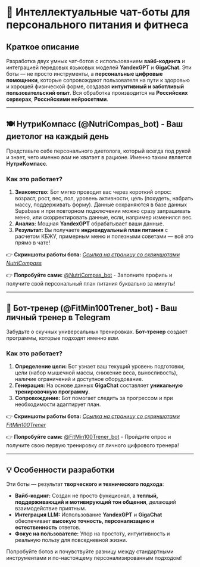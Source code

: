 # 🤖 Интеллектуальные чат-боты для персонального питания и фитнеса

## Краткое описание

Разработка двух умных чат-ботов с использованием **вайб-кодинга** и интеграцией передовых языковых моделей **YandexGPT** и **GigaChat**. Эти боты — не просто инструменты, а **персональные цифровые помощники**, которые сопровождают пользователя на пути к здоровью и хорошей физической форме, создавая **интуитивный и заботливый пользовательский опыт**.
Вся обработка производится на __Российских серверах__, __Российскими нейросетями__.

---

## 🍽️ НутриКомпасс (@NutriCompas_bot) - Ваш диетолог на каждый день

Представьте себе персонального диетолога, который всегда под рукой и знает, чего именно *вам* не хватает в рационе. Именно таким является **НутриКомпасс**.

### Как это работает?

1.  **Знакомство:** Бот мягко проводит вас через короткий опрос: возраст, рост, вес, пол, уровень активности, цель (похудеть, набрать массу, поддерживать форму).
   Данные сохраняются в базе данных Supabase и при повторном подключении можно сразу запрашивать меню, или скорректировать данные, если, например изменился вес. 
3.  **Анализ:** Мощная **YandexGPT** обрабатывает ваши данные.
4.  **Результат:** Вы получаете **индивидуальный план питания** с расчетом КБЖУ, примерным меню и полезными советами — всё это прямо в чате!

👉 **Скриншоты работы бота:** [*Ссылка на страницу со скриншотами NutriCompass*](nutryImg/Readme.md)

👉 **Попробуйте сами:** [@NutriCompas_bot](https://t.me/NutriCompas_bot) - Заполните профиль и получите свой персональный план питания буквально за минуты!

---

## 💪 Бот-тренер (@FitMin100Trener_bot) - Ваш личный тренер в Telegram

Забудьте о скучных универсальных тренировках. **Бот-тренер** создает программы, которые подходят именно *вам*.

### Как это работает?

1.  **Определение цели:** Бот узнает ваш текущий уровень подготовки, цели (набор мышечной массы, снижение веса, выносливость), наличие ограничений и доступное оборудование.
2.  **Генерация:** На основе данных **GigaChat** составляет **уникальную тренировочную программу**.
3.  **Сопровождение:** Бот помогает следить за прогрессом и при необходимости адаптирует план.

👉 **Скриншоты работы бота:** [*Ссылка на страницу со скриншотами FitMin100Trener*](fitnessImg/Readme.md)

👉 **Попробуйте сами:** [@FitMin100Trener_bot](https://t.me/FitMin100Trener_bot) - Пройдите опрос и получите свою первую тренировку от личного цифрового тренера!

---

## 💡 Особенности разработки

Эти боты — результат **творческого и технического подхода**:

*   **Вайб-кодинг:** Создан не просто функционал, а **теплый, поддерживающий и мотивирующий тон общения**, делающий взаимодействие приятным.
*   **Интеграция LLM:** Использование **YandexGPT** и **GigaChat** обеспечивает **высокую точность, персонализацию и естественность** ответов.
*   **Фокус на пользователе:** Упор на простоту, интуитивность и реальную пользу для повседневной жизни.

Попробуйте ботов и почувствуйте разницу между стандартными инструментами и по-настоящему персонализированным подходом!
